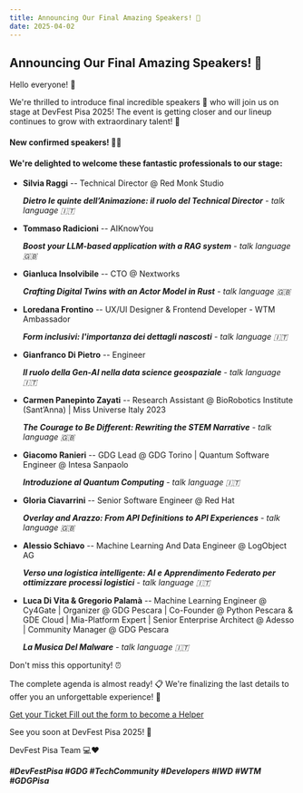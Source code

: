 ```yaml
---
title: Announcing Our Final Amazing Speakers! 🎉
date: 2025-04-02
---
```


## Announcing Our Final Amazing Speakers! 🎉

Hello everyone! 🥳

We're thrilled to introduce final incredible speakers 🌟 who will join us on stage at DevFest Pisa 2025! The event is getting closer and our lineup continues to grow with extraordinary talent! 🚀

#### New confirmed speakers! 🎤✨

#### We're delighted to welcome these fantastic professionals to our stage:

- **Silvia Raggi** -- Technical Director @ Red Monk Studio

    **_Dietro le quinte dell’Animazione: il ruolo del Technical Director_** - _talk language 🇮🇹_

- **Tommaso Radicioni** -- AIKnowYou

    **_Boost your LLM-based application with a RAG system_** - _talk language 🇬🇧_

- **Gianluca Insolvibile** -- CTO @ Nextworks

    **_Crafting Digital Twins with an Actor Model in Rust_** - _talk language 🇬🇧_

- **Loredana Frontino** -- UX/UI Designer & Frontend Developer - WTM Ambassador

    **_Form inclusivi: l'importanza dei dettagli nascosti_** - _talk language 🇮🇹_

- **Gianfranco Di Pietro** -- Engineer

    **_Il ruolo della Gen-AI nella data science geospaziale_** - _talk language 🇮🇹_

- **Carmen Panepinto Zayati** -- Research Assistant @ BioRobotics Institute (Sant’Anna) | Miss Universe Italy 2023

    **_The Courage to Be Different: Rewriting the STEM Narrative_** - _talk language 🇬🇧_

- **Giacomo Ranieri** -- GDG Lead @ GDG Torino | Quantum Software Engineer @ Intesa Sanpaolo

    **_Introduzione al Quantum Computing_** - _talk language 🇮🇹_

- **Gloria Ciavarrini** -- Senior Software Engineer @ Red Hat

    **_Overlay and Arazzo: From API Definitions to API Experiences_** - _talk language 🇬🇧_

- **Alessio Schiavo** -- Machine Learning And Data Engineer @ LogObject AG

    **_Verso una logistica intelligente: AI e Apprendimento Federato per ottimizzare processi logistici_** - _talk language 🇮🇹_

- **Luca Di Vita & Gregorio Palamà** -- Machine Learning Engineer @ Cy4Gate | Organizer @ GDG Pescara | Co-Founder @ Python Pescara & GDE Cloud | Mia-Platform Expert | Senior Enterprise Architect @ Adesso | Community Manager @ GDG Pescara

    **_La Musica Del Malware_** - _talk language 🇮🇹_

Don't miss this opportunity! ⏰

The complete agenda is almost ready! 📋 We're finalizing the last details to offer you an unforgettable experience! 🤩

<a role="button" class="large width-fit margin-auto" target="_blank" href="https://www.eventbrite.it/e/gdg-devfest-pisa-2025-tickets-1205952308819">
    Get your Ticket
</a>

<a role="button" class="large width-fit margin-auto"  target="_blank" href="https://docs.google.com/forms/d/1y8G12HFY7EVc8LsF-1S24z5Wqeqiare4qaPgXwSwTDU/preview">
    Fill out the form to become a Helper
</a>

See you soon at DevFest Pisa 2025! 🎊

DevFest Pisa Team 💻❤️

**_#DevFestPisa #GDG #TechCommunity #Developers #IWD #WTM #GDGPisa_**
